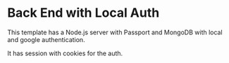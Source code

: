 # Back End with Local Auth

This template has a Node.js server with Passport and MongoDB with local and google authentication.

It has session with cookies for the auth.
